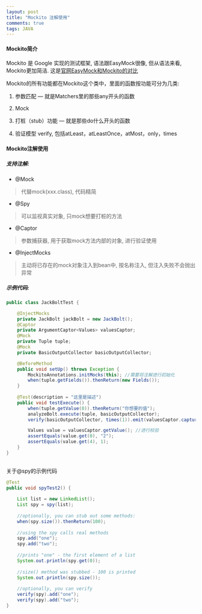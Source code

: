 ```yaml
---
layout: post
title: "Mockito 注解使用"
comments: true
tags: JAVA
---
```


#### Mockito简介
Mockito 是 Google 实现的测试框架, 语法跟EasyMock很像, 但从语法来看, Mockito更加简洁.
这是[官网EasyMock和Mockito的对比](https://code.google.com/p/mockito/wiki/MockitoVSEasyMock)

Mockito的所有功能都在Mockito这个类中，里面的函数按功能可分为几类:

1. 参数匹配 — 就是Matchers里的那些any开头的函数

2. Mock

3. 打桩（stub）功能 — 就是那些do什么开头的函数

4. 验证模型 verify, 包括atLeast，atLeastOnce，atMost，only，times

#### Mockito注解使用

##### 支持注解:

* @Mock
> 代替mock(xxx.class), 代码精简

* @Spy
> 可以监视真实对象, 只mock想要打桩的方法

* @Captor
> 参数捕获器, 用于获取mock方法内部的对象, 进行验证使用

* @InjectMocks
> 主动将已存在的mock对象注入到bean中, 按名称注入, 但注入失败不会抛出异常

##### 示例代码:

```java
public class JackBoltTest {

	@InjectMocks
    private JackBolt jackBolt = new JackBolt();
    @Captor
    private ArgumentCaptor<Values> valuesCaptor;
    @Mock
    private Tuple tuple;
    @Mock
    private BasicOutputCollector basicOutputCollector;

    @BeforeMethod
    public void setUp() throws Exception {
        MockitoAnnotations.initMocks(this); //需要将注解进行初始化
        when(tuple.getFields()).thenReturn(new Fields());
    }
	
	@Test(description = "这里是描述")
    public void testExecute() {
        when(tuple.getValue(0)).thenReturn("你想要的值");
        analyzeBolt.execute(tuple, basicOutputCollector);
        verify(basicOutputCollector, times(1)).emit(valuesCaptor.capture());//可以捕获用于发送的values对象

        Values value = valuesCaptor.getValue(); //进行校验
        assertEquals(value.get(0), "2");
        assertEquals(value.get(4), 1);
    }
}
	
```

关于@spy的示例代码

```java
@Test
public void spyTest2() {
    
    List list = new LinkedList();
    List spy = spy(list);
  
    //optionally, you can stub out some methods:
    when(spy.size()).thenReturn(100);
  
    //using the spy calls real methods
    spy.add("one");
    spy.add("two");
  
    //prints "one" - the first element of a list
    System.out.println(spy.get(0));
  
    //size() method was stubbed - 100 is printed
    System.out.println(spy.size());
  
    //optionally, you can verify
    verify(spy).add("one");
    verify(spy).add("two"); 
}

```

